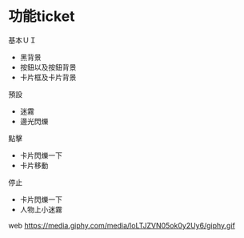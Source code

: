 # 功能ticket


基本ＵＩ

* 黑背景
* 按鈕以及按鈕背景
* 卡片框及卡片背景

預設

* 迷霧
* 邊光閃爍

點擊

* 卡片閃爍一下
* 卡片移動

停止

* 卡片閃爍一下
* 人物上小迷霧


web
https://media.giphy.com/media/loLTJZVN05ok0y2Uy6/giphy.gif
